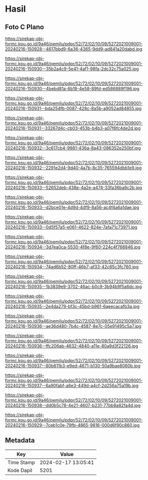 # Hasil

## Foto C Plano

https://sirekap-obj-formc.kpu.go.id/9a46/pemilu/pdpr/52/72/02/10/09/5272021009001-20240216-150928--4617bbd9-6a36-4365-9dd9-ad841a20dabd.jpg

https://sirekap-obj-formc.kpu.go.id/9a46/pemilu/pdpr/52/72/02/10/09/5272021009001-20240216-150930--35b2a4c9-5e41-4af1-98fa-2dc32c75a025.jpg

https://sirekap-obj-formc.kpu.go.id/9a46/pemilu/pdpr/52/72/02/10/09/5272021009001-20240216-150930--4bebd81a-6b18-4e58-89fd-ed586889f196.jpg

https://sirekap-obj-formc.kpu.go.id/9a46/pemilu/pdpr/52/72/02/10/09/5272021009001-20240216-150931--bda254fb-0087-428c-8a5b-a9052ad84855.jpg

https://sirekap-obj-formc.kpu.go.id/9a46/pemilu/pdpr/52/72/02/10/09/5272021009001-20240216-150931--33267d4c-cb03-453b-b4b3-a07f6fc4de2d.jpg

https://sirekap-obj-formc.kpu.go.id/9a46/pemilu/pdpr/52/72/02/10/09/5272021009001-20240216-150932--3c617cb4-9981-436a-8a43-086352e250bf.jpg

https://sirekap-obj-formc.kpu.go.id/9a46/pemilu/pdpr/52/72/02/10/09/5272021009001-20240216-150932--2291e2d4-9d40-4a7b-8c35-765594dbb1e9.jpg

https://sirekap-obj-formc.kpu.go.id/9a46/pemilu/pdpr/52/72/02/10/09/5272021009001-20240216-150933--52652deb-438e-4a2e-a474-33fa36ba9c2b.jpg

https://sirekap-obj-formc.kpu.go.id/9a46/pemilu/pdpr/52/72/02/10/09/5272021009001-20240216-150933--d2bce01e-4d9d-4df9-8a56-ac4f4a6a1dae.jpg

https://sirekap-obj-formc.kpu.go.id/9a46/pemilu/pdpr/52/72/02/10/09/5272021009001-20240216-150933--0d5f57a5-e061-4622-824e-7afa71c73971.jpg

https://sirekap-obj-formc.kpu.go.id/9a46/pemilu/pdpr/52/72/02/10/09/5272021009001-20240216-150934--3d7ea0ca-5530-4f8e-9f60-224c4f768846.jpg

https://sirekap-obj-formc.kpu.go.id/9a46/pemilu/pdpr/52/72/02/10/09/5272021009001-20240216-150934--74ad6b52-80ff-46b7-af33-42c65c3fc760.jpg

https://sirekap-obj-formc.kpu.go.id/9a46/pemilu/pdpr/52/72/02/10/09/5272021009001-20240216-150935--1b3839e9-3702-46ac-b0c9-3b94b9f5a6dc.jpg

https://sirekap-obj-formc.kpu.go.id/9a46/pemilu/pdpr/52/72/02/10/09/5272021009001-20240216-150935--2e4da279-bf3c-45bd-b961-6aeecacafb3a.jpg

https://sirekap-obj-formc.kpu.go.id/9a46/pemilu/pdpr/52/72/02/10/09/5272021009001-20240216-150936--ae36d480-7b4c-4587-8e7c-05e91495c5a7.jpg

https://sirekap-obj-formc.kpu.go.id/9a46/pemilu/pdpr/52/72/02/10/09/5272021009001-20240216-150936--ffc206ab-4632-4840-a11e-80a9d3f22126.jpg

https://sirekap-obj-formc.kpu.go.id/9a46/pemilu/pdpr/52/72/02/10/09/5272021009001-20240216-150937--80b611b3-e9ed-4671-b130-50a9bae8060b.jpg

https://sirekap-obj-formc.kpu.go.id/9a46/pemilu/pdpr/52/72/02/10/09/5272021009001-20240216-150937--6a90fabf-a6e3-449d-a4cf-2d256a75a19b.jpg

https://sirekap-obj-formc.kpu.go.id/9a46/pemilu/pdpr/52/72/02/10/09/5272021009001-20240216-150938--dd0b5c78-4e21-4607-b231-77bb8a82fa4d.jpg

https://sirekap-obj-formc.kpu.go.id/9a46/pemilu/pdpr/52/72/02/10/09/5272021009001-20240216-150929--7ceb1c0e-79fb-4865-9816-000d6f90c860.jpg


## Metadata

| Key        | Value               |
| ---------- | ------------------- |
| Time Stamp | 2024-02-17 13:05:41 |
| Kode Dapil | 5201                |



